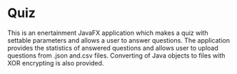 # Quiz
This is an enertainment JavaFX application which makes a quiz with settable parameters and allows a user to answer questions. The application provides the statistics of answered questions and allows user to upload questions from .json and.csv files. Converting of Java objects to files with XOR encrypting is also provided.
